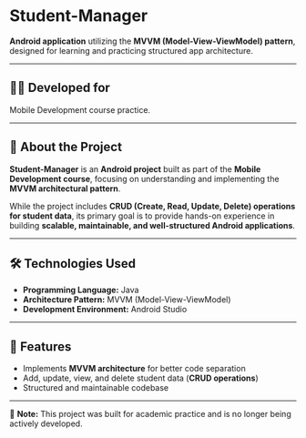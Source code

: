 # Student-Manager  

**Android application** utilizing the **MVVM (Model-View-ViewModel) pattern**, designed for learning and practicing structured app architecture.  

---

## 🧑‍💻 Developed for  
Mobile Development course practice.  

---

## 📖 About the Project  
**Student-Manager** is an **Android project** built as part of the **Mobile Development course**, focusing on understanding and implementing the **MVVM architectural pattern**.  

While the project includes **CRUD (Create, Read, Update, Delete) operations for student data**, its primary goal is to provide hands-on experience in building **scalable, maintainable, and well-structured Android applications**.    

---

## 🛠️ Technologies Used  
- **Programming Language:** Java  
- **Architecture Pattern:** MVVM (Model-View-ViewModel)  
- **Development Environment:** Android Studio  

---

## 🚀 Features  
- Implements **MVVM architecture** for better code separation  
- Add, update, view, and delete student data (**CRUD operations**)  
- Structured and maintainable codebase  

---

📌 **Note:** This project was built for academic practice and is no longer being actively developed.  
